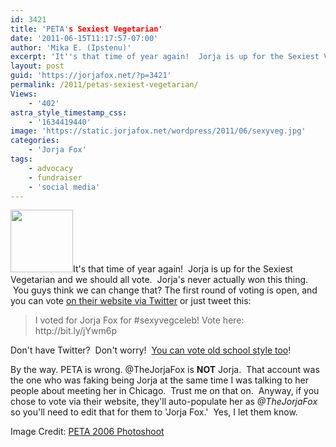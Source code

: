```yaml
---
id: 3421
title: 'PETA's Sexiest Vegetarian'
date: '2011-06-15T11:17:57-07:00'
author: 'Mika E. (Ipstenu)'
excerpt: 'It''s that time of year again!  Jorja is up for the Sexiest Vegetarian and we should all vote for Jorja!'
layout: post
guid: 'https://jorjafox.net/?p=3421'
permalink: /2011/petas-sexiest-vegetarian/
Views:
    - '402'
astra_style_timestamp_css:
    - '1634419440'
image: 'https://static.jorjafox.net/wordpress/2011/06/sexyveg.jpg'
categories:
    - 'Jorja Fox'
tags:
    - advocacy
    - fundraiser
    - 'social media'
---
```


<a href="https://jorjafox.net/gallery/pro/advocacy/20060000-peta/"><img class="alignleft size-thumbnail wp-image-3422" title="sexyveg" src="//static.jorjafox.net/wordpress/2011/06/sexyveg-100x100.jpg" alt="" width="100" height="100" /></a>It's that time of year again!  Jorja is up for the Sexiest Vegetarian and we should all vote.  Jorja's never actually won this thing.  You guys think we can change that? The first round of voting is open, and you can vote <a href="http://features.peta.org/sexiest-Vegetarian-Celebrities-2011/default.aspx">on their website via Twitter</a> or just tweet this:
<blockquote>I voted for Jorja Fox for #sexyvegceleb! Vote here: http://bit.ly/jYwm6p</blockquote>
Don't have Twitter?  Don't worry!  <a href="http://features.peta.org/sexiest-Vegetarian-Celebrities-2011/Vote.aspx">You can vote old school style too</a>!

By the way. PETA is wrong. @TheJorjaFox is **NOT** Jorja.  That account was the one who was faking being Jorja at the same time I was talking to her people about meeting her in Chicago.  Trust me on that on.  Anyway, if you chose to vote via their website, they'll auto-populate her as <em>@TheJorjaFox</em> so you'll need to edit that for them to 'Jorja Fox.'  Yes, I let them know.

Image Credit: <a href="https://jorjafox.net/gallery/pro/advocacy/20060000-peta/">PETA 2006 Photoshoot</a>
